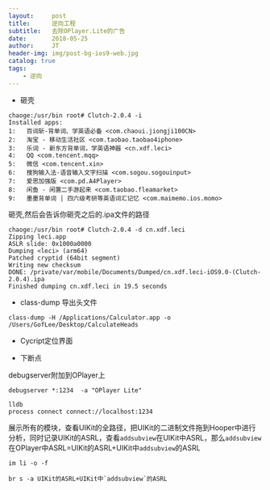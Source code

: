 ```yaml
---
layout:     post
title:      逆向工程
subtitle:   去除OPlayer.Lite的广告
date:       2018-05-25
author:     JT
header-img: img/post-bg-ios9-web.jpg
catalog: true
tags:
    - 逆向
---
```


* 砸壳

```
chaoge:/usr/bin root# Clutch-2.0.4 -i
Installed apps:
1:   百词斩-背单词、学英语必备 <com.chaoui.jiongji100CN>
2:   淘宝 - 移动生活社区 <com.taobao.taobao4iphone>
3:   乐词 - 新东方背单词，学英语神器 <cn.xdf.leci>
4:   QQ <com.tencent.mqq>
5:   微信 <com.tencent.xin>
6:   搜狗输入法-语音输入文字扫描 <com.sogou.sogouinput>
7:   爱思加强版 <com.pd.A4Player>
8:   闲鱼 - 闲置二手游起来 <com.taobao.fleamarket>
9:   墨墨背单词 | 四六级考研等英语词汇记忆 <com.maimemo.ios.momo>
```

砸壳,然后会告诉你砸壳之后的.ipa文件的路径

```
chaoge:/usr/bin root# Clutch-2.0.4 -d cn.xdf.leci
Zipping leci.app
ASLR slide: 0x1000a0000
Dumping <leci> (arm64)
Patched cryptid (64bit segment)
Writing new checksum
DONE: /private/var/mobile/Documents/Dumped/cn.xdf.leci-iOS9.0-(Clutch-2.0.4).ipa
Finished dumping cn.xdf.leci in 19.5 seconds
```

* class-dump 导出头文件

`class-dump -H /Applications/Calculator.app -o /Users/GofLee/Desktop/CalculateHeads`

* Cycript定位界面

* 下断点

debugserver附加到OPlayer上
```
debugserver *:1234	-a "OPlayer Lite"
```

```
lldb
process connect connect://localhost:1234
```

展示所有的模块，查看UIKit的全路径，把UIKit的二进制文件拖到Hooper中进行分析，同时记录UIKit的ASRL，查看`addsubview`在UIKit中ASRL，那么`addsubview`在OPlayer中ASRL=UIKit的ASRL+UIKit中`addsubview`的ASRL
```
im li -o -f

br s -a UIKit的ASRL+UIKit中`addsubview`的ASRL
```



